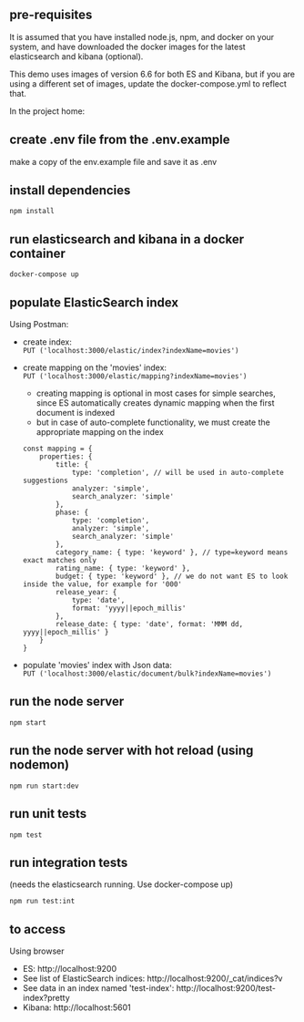## pre-requisites
It is assumed that you have installed node.js, npm, and docker on your system, and have downloaded the docker images for the latest elasticsearch and kibana (optional).

This demo uses images of version 6.6 for both ES and Kibana, but if you are using a different set of images, update the docker-compose.yml to reflect that. 

In the project home:
## create .env file from the .env.example
make a copy of the env.example file and save it as .env

## install dependencies
```npm install```

## run elasticsearch and kibana in a docker container
```docker-compose up```

## populate ElasticSearch index
Using Postman:
- create index: <br>`PUT ('localhost:3000/elastic/index?indexName=movies')`

- create mapping on the 'movies' index: <br>`PUT ('localhost:3000/elastic/mapping?indexName=movies')`
    - creating mapping is optional in most cases for simple searches, since ES automatically creates dynamic mapping when the first document is indexed
    - but in case of auto-complete functionality, we must create the appropriate mapping on the index

    ```
    const mapping = {
        properties: {
            title: {
                type: 'completion', // will be used in auto-complete suggestions
                analyzer: 'simple',
                search_analyzer: 'simple'
            },
            phase: {
                type: 'completion',
                analyzer: 'simple',
                search_analyzer: 'simple'
            },
            category_name: { type: 'keyword' }, // type=keyword means exact matches only
            rating_name: { type: 'keyword' },
            budget: { type: 'keyword' }, // we do not want ES to look inside the value, for example for '000'
            release_year: {
                type: 'date',
                format: 'yyyy||epoch_millis'
            },
            release_date: { type: 'date', format: 'MMM dd, yyyy||epoch_millis' }
        }
    }
    ```

- populate 'movies' index with Json data: <br> `PUT ('localhost:3000/elastic/document/bulk?indexName=movies')`

## run the node server
```npm start```

## run the node server with hot reload (using nodemon)
```npm run start:dev```

## run unit tests
```npm test```

## run integration tests
(needs the elasticsearch running. Use docker-compose up)

```npm run test:int```

## to access
Using browser
* ES: http://localhost:9200 
* See list of ElasticSearch indices: http://localhost:9200/_cat/indices?v
* See data in an index named 'test-index': http://localhost:9200/test-index?pretty
* Kibana: http://localhost:5601 

